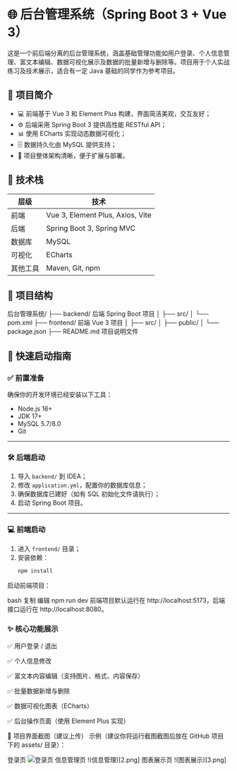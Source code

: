 # 🌐 后台管理系统（Spring Boot 3 + Vue 3）

这是一个前后端分离的后台管理系统，涵盖基础管理功能如用户登录、个人信息管理、富文本编辑、数据可视化展示及数据的批量新增与删除等。项目用于个人实战练习及技术展示，适合有一定 Java 基础的同学作为参考项目。

## 📌 项目简介

- 💻 前端基于 Vue 3 和 Element Plus 构建，界面简洁美观，交互友好；
- ⚙️ 后端采用 Spring Boot 3 提供高性能 RESTful API；
- 📊 使用 ECharts 实现动态数据可视化；
- 🗄️ 数据持久化由 MySQL 提供支持；
- 🚀 项目整体架构清晰，便于扩展与部署。

## 🧱 技术栈

| 层级     | 技术                      |
|----------|---------------------------|
| 前端     | Vue 3, Element Plus, Axios, Vite |
| 后端     | Spring Boot 3, Spring MVC |
| 数据库   | MySQL                     |
| 可视化   | ECharts                   |
| 其他工具 | Maven, Git, npm           |

## 📁 项目结构

后台管理系统/ ├── backend/ 后端 Spring Boot 项目 │ ├── src/ │ └── pom.xml ├── frontend/ 前端 Vue 3 项目 │ ├── src/ │ ├── public/ │ └── package.json ├── README.md 项目说明文件

## 🚀 快速启动指南

### ✅ 前置准备

确保你的开发环境已经安装以下工具：

- Node.js 16+
- JDK 17+
- MySQL 5.7/8.0
- Git

---

### 🛠️ 后端启动

1. 导入 `backend/` 到 IDEA；
2. 修改 `application.yml`，配置你的数据库信息；
3. 确保数据库已建好（如有 SQL 初始化文件请执行）；
4. 启动 Spring Boot 项目。

---

### 💻 前端启动

1. 进入 `frontend/` 目录；
2. 安装依赖：
   ```bash
   npm install
启动前端项目：

bash
复制
编辑
npm run dev
前端项目默认运行在 http://localhost:5173，后端接口运行在 http://localhost:8080。
### ✨ 核心功能展示
✅ 用户登录 / 退出

✅ 个人信息修改

✅ 富文本内容编辑（支持图片、格式、内容保存）

✅ 批量数据新增与删除

✅ 数据可视化图表（ECharts）

✅ 后台操作页面（使用 Element Plus 实现）

📸 项目界面截图（建议上传）
示例（建议你将运行截图截图后放在 GitHub 项目下的 assets/ 目录）：

登录页
![登录页](1.png)
信息管理页
!(信息管理)[2.png]
图表展示页
!(图表展示)[3.png]
